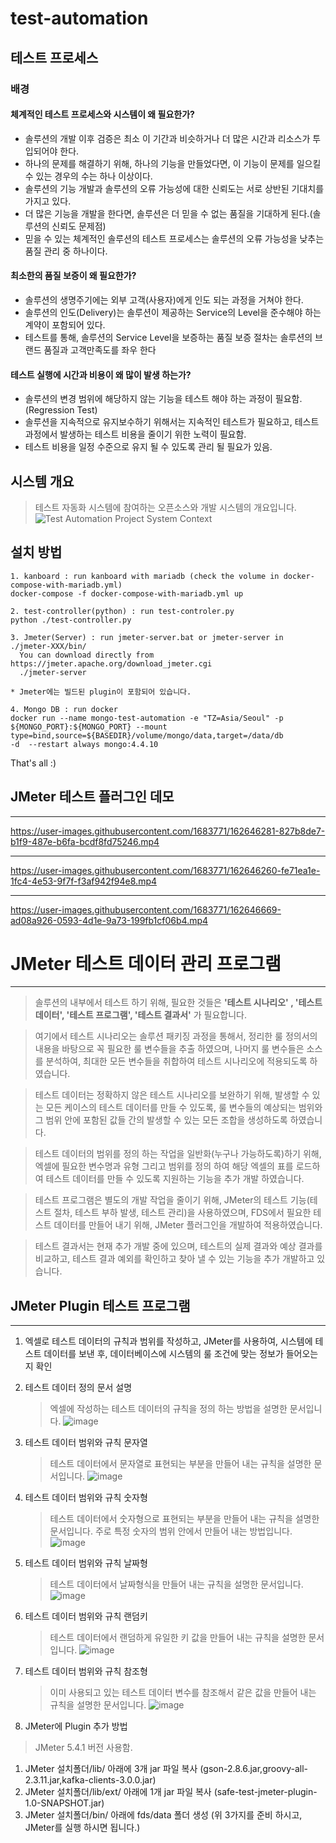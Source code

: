 # test-automation

## 테스트 프로세스
### 배경
 #### 체계적인 테스트 프로세스와 시스템이 왜 필요한가?
  * 솔루션의 개발 이후 검증은 최소 이 기간과 비슷하거나 더 많은 시간과 리소스가 투입되어야 한다. 
  * 하나의 문제를 해결하기 위해, 하나의 기능을 만들었다면, 이 기능이 문제를 일으킬 수 있는 경우의 수는 하나 이상이다.
  * 솔루션의 기능 개발과 솔루션의 오류 가능성에 대한 신뢰도는 서로 상반된 기대치를 가지고 있다.
  * 더 많은 기능을 개발을 한다면, 솔루션은 더 믿을 수 없는 품질을 기대하게 된다.(솔루션의 신뢰도 문제점)
  * 믿을 수 있는 체계적인 솔루션의 테스트 프로세스는 솔루션의 오류 가능성을 낮추는 품질 관리 중 하나이다.
 #### 최소한의 품질 보증이 왜 필요한가? 
  * 솔루션의 생명주기에는 외부 고객(사용자)에게 인도 되는 과정을 거쳐야 한다.
  * 솔루션의 인도(Delivery)는 솔루션이 제공하는 Service의 Level을 준수해야 하는 계약이 포함되어 있다.
  * 테스트를 통해, 솔루션의 Service Level을 보증하는 품질 보증 절차는 솔루션의 브랜드 품질과 고객만족도를 좌우 한다
 #### 테스트 실행에 시간과 비용이 왜 많이 발생 하는가?
  * 솔루션의 변경 범위에 해당하지 않는 기능을 테스트 해야 하는 과정이 필요함.(Regression Test)
  * 솔루션을 지속적으로 유지보수하기 위해서는 지속적인 테스트가 필요하고, 테스트 과정에서 발생하는 테스트 비용을 줄이기 위한 노력이 필요함.
  * 테스트 비용을 일정 수준으로 유지 될 수 있도록 관리 될 필요가 있음.
## 시스템 개요
 > 테스트 자동화 시스템에 참여하는 오픈소스와 개발 시스템의 개요입니다.
![Test Automation Project System Context](https://user-images.githubusercontent.com/1683771/162646776-23a210b5-a5b8-45fa-aebd-8cf3a5fb2915.png)


## 설치 방법
>
```
1. kanboard : run kanboard with mariadb (check the volume in docker-compose-with-mariadb.yml)
docker-compose -f docker-compose-with-mariadb.yml up
```
```
2. test-controller(python) : run test-controler.py
python ./test-controller.py
```
```
3. Jmeter(Server) : run jmeter-server.bat or jmeter-server in ./jmeter-XXX/bin/    
  You can download directly from https://jmeter.apache.org/download_jmeter.cgi
  ./jmeter-server

* Jmeter에는 빌드된 plugin이 포함되어 있습니다.
```
```
4. Mongo DB : run docker 
docker run --name mongo-test-automation -e "TZ=Asia/Seoul" -p ${MONGO_PORT}:${MONGO_PORT} --mount type=bind,source=${BASEDIR}/volume/mongo/data,target=/data/db 
-d  --restart always mongo:4.4.10
```

That's all :)


## JMeter 테스트 플러그인 데모
***
https://user-images.githubusercontent.com/1683771/162646281-827b8de7-b1f9-487e-b6fa-bcdf8fd75246.mp4

***
https://user-images.githubusercontent.com/1683771/162646260-fe71ea1e-1fc4-4e53-9f7f-f3af942f94e8.mp4

***
https://user-images.githubusercontent.com/1683771/162646669-ad08a926-0593-4d1e-9a73-199fb1cf06b4.mp4

# JMeter 테스트 데이터 관리 프로그램 #
***

 > 솔루션의 내부에서 테스트 하기 위해, 필요한 것들은 **'테스트 시나리오' , '테스트 데이터', '테스트 프로그램', '테스트 결과서'** 가 필요합니다. 

 > 여기에서 테스트 시나리오는 솔루션 패키징 과정을 통해서, 정리한 룰 정의서의 내용을 바탕으로 꼭 필요한 룰 변수들을 추출 하였으며, 나머지 룰 변수들은 소스를 분석하여, 최대한 모든 변수들을 취합하여 테스트 시나리오에 적용되도록 하였습니다.

 > 테스트 데이터는 정확하지 않은 테스트 시나리오를 보완하기 위해, 발생할 수 있는 모든 케이스의 테스트 데이터를 만들 수 있도록, 룰 변수들의 예상되는 범위와 그 범위 안에 포함된 값들 간의 발생할 수 있는 모든 조합을 생성하도록 하였습니다.

 > 테스트 데이터의 범위를 정의 하는 작업을 일반화(누구나 가능하도록)하기 위해, 엑셀에 필요한 변수명과 유형 그리고 범위를 정의 하여 해당 엑셀의 표를 로드하여 테스트 데이터를 만들 수 있도록 지원하는 기능을 추가 개발 하였습니다.

 > 테스트 프로그램은 별도의 개발 작업을 줄이기 위해, JMeter의 테스트 기능(테스트 절차, 테스트 부하 발생, 테스트 관리)을 사용하였으며, FDS에서 필요한 테스트 데이터를 만들어 내기 위해, JMeter 플러그인을 개발하여 적용하였습니다.

 > 테스트 결과서는 현재 추가 개발 중에 있으며, 테스트의 실제 결과와 예상 결과를 비교하고, 테스트 결과 예외를 확인하고 찾아 낼 수 있는 기능을 추가 개발하고 있습니다.

## JMeter Plugin 테스트 프로그램
***

1. 엑셀로 테스트 데이터의 규칙과 범위를 작성하고, JMeter를 사용하여, 시스템에 테스트 데이터를 보낸 후, 데이터베이스에 시스템의 룰 조건에 맞는 정보가 들어오는지 확인

2. 테스트 데이터 정의 문서 설명
    > 엑셀에 작성하는 테스트 데이터의 규칙을 정의 하는 방법을 설명한 문서입니다.
![image](https://user-images.githubusercontent.com/1683771/163735668-6b039d54-0eb7-4e62-86cc-45e08b7dac9f.png)

3. 테스트 데이터 범위와 규칙 문자열
    > 테스트 데이터에서 문자열로 표현되는 부분을 만들어 내는 규칙을 설명한 문서입니다. 
![image](https://user-images.githubusercontent.com/1683771/163735686-d088e819-3f8b-4707-b60c-95234d9fa899.png)

4. 테스트 데이터 범위와 규칙 숫자형
    > 테스트 데이터에서 숫자형으로 표현되는 부분을 만들어 내는 규칙을 설명한 문서입니다. 주로 특정 숫자의 범위 안에서 만들어 내는 방법입니다.
![image](https://user-images.githubusercontent.com/1683771/163735698-52f670df-d524-4ebc-9a8b-e0a9441583cc.png)

5. 테스트 데이터 범위와 규칙 날짜형
    > 테스트 데이터에서 날짜형식을 만들어 내는 규칙을 설명한 문서입니다.
![image](https://user-images.githubusercontent.com/1683771/163735706-79296f53-a32e-461d-a3a2-2c213bb25205.png)

6. 테스트 데이터 범위와 규칙 랜덤키
    > 테스트 데이터에서 랜덤하게 유일한 키 값을 만들어 내는 규칙을 설명한 문서입니다.
![image](https://user-images.githubusercontent.com/1683771/163735719-c19859a3-9ada-4e64-a4e1-ddc2d57ab2e0.png)

7. 테스트 데이터 범위와 규칙 참조형
    > 이미 사용되고 있는 테스트 데이터 변수를 참조해서 같은 값을 만들어 내는 규칙을 설명한 문서입니다.
![image](https://user-images.githubusercontent.com/1683771/163735727-a27f197b-3d80-417e-90c2-516ce8fa2610.png)

8. JMeter에 Plugin 추가 방법
> JMeter 5.4.1 버전 사용함.
  1. JMeter 설치폴더/lib/ 아래에 3개 jar 파일 복사 (gson-2.8.6.jar,groovy-all-2.3.11.jar,kafka-clients-3.0.0.jar)
  2. JMeter 설치폴더/lib/ext/ 아래에 1개 jar 파일 복사 (safe-test-jmeter-plugin-1.0-SNAPSHOT.jar)
  3. JMeter 설치폴더/bin/ 아래에 fds/data 폴더 생성 (위 3가지를 준비 하시고, JMeter를 실행 하시면 됩니다.)
